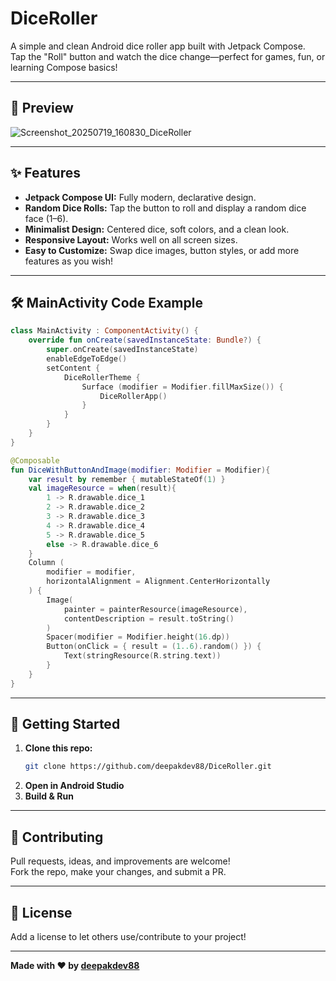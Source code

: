# DiceRoller

A simple and clean Android dice roller app built with Jetpack Compose.  
Tap the "Roll" button and watch the dice change—perfect for games, fun, or learning Compose basics!

---

## 📱 Preview

![Screenshot_20250719_160830_DiceRoller](https://github.com/user-attachments/assets/c230e822-7ed6-4c23-aa91-05a21d0fe41c)


---

## ✨ Features

- **Jetpack Compose UI:** Fully modern, declarative design.
- **Random Dice Rolls:** Tap the button to roll and display a random dice face (1–6).
- **Minimalist Design:** Centered dice, soft colors, and a clean look.
- **Responsive Layout:** Works well on all screen sizes.
- **Easy to Customize:** Swap dice images, button styles, or add more features as you wish!

---

## 🛠️ MainActivity Code Example

```kotlin
class MainActivity : ComponentActivity() {
    override fun onCreate(savedInstanceState: Bundle?) {
        super.onCreate(savedInstanceState)
        enableEdgeToEdge()
        setContent {
            DiceRollerTheme {
                Surface (modifier = Modifier.fillMaxSize()) {
                    DiceRollerApp()
                }
            }
        }
    }
}

@Composable
fun DiceWithButtonAndImage(modifier: Modifier = Modifier){
    var result by remember { mutableStateOf(1) }
    val imageResource = when(result){
        1 -> R.drawable.dice_1
        2 -> R.drawable.dice_2
        3 -> R.drawable.dice_3
        4 -> R.drawable.dice_4
        5 -> R.drawable.dice_5
        else -> R.drawable.dice_6
    }
    Column (
        modifier = modifier,
        horizontalAlignment = Alignment.CenterHorizontally
    ) {
        Image(
            painter = painterResource(imageResource),
            contentDescription = result.toString()
        )
        Spacer(modifier = Modifier.height(16.dp))
        Button(onClick = { result = (1..6).random() }) {
            Text(stringResource(R.string.text))
        }
    }
}
```

---

## 🚀 Getting Started

1. **Clone this repo:**
   ```bash
   git clone https://github.com/deepakdev88/DiceRoller.git
   ```
2. **Open in Android Studio**
3. **Build & Run**

---

## 🤝 Contributing

Pull requests, ideas, and improvements are welcome!  
Fork the repo, make your changes, and submit a PR.

---

## 📃 License

Add a license to let others use/contribute to your project!

---

**Made with ❤️ by [deepakdev88](https://github.com/deepakdev88)**
